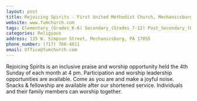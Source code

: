 ```yaml
---
layout: post
title: Rejoicing Spirits - First United Methodist Church, Mechanicsburg
website: www.fumchurch.com
tags: Elementary_(Grades_K-6) Secondary_(Grades_7-12) Post_Secondary_(High_School_and_Beyond)
categories: Religious
address: 135 W. Simpson Street, Mechanicsburg, PA 17055
phone_number: (717) 766-4611
email: Office@fumchurch.com
---
```

Rejoicing Spirits is an inclusive praise and worship opportunity held the 4th Sunday of each month at 4 pm.  Participation and worship leadership opportunities are available.  Come as you are and make a joyful noise.  Snacks & fellowship are available after our shortened service.  Individuals and their family members can worship together.
